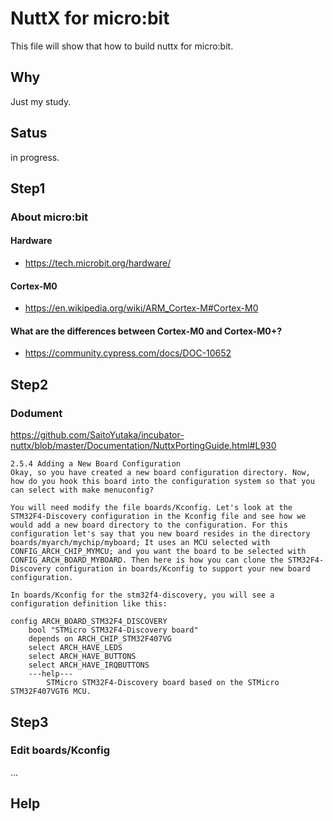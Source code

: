 # NuttX for micro:bit

This file will show that how to build nuttx for micro:bit.

## Why

Just my study.

## Satus

in progress.

## Step1
### About micro:bit

#### Hardware
 * https://tech.microbit.org/hardware/

#### Cortex-M0
 * https://en.wikipedia.org/wiki/ARM_Cortex-M#Cortex-M0

#### What are the differences between Cortex-M0 and Cortex-M0+?
 * https://community.cypress.com/docs/DOC-10652

## Step2
### Dodument

https://github.com/SaitoYutaka/incubator-nuttx/blob/master/Documentation/NuttxPortingGuide.html#L930

```
2.5.4 Adding a New Board Configuration
Okay, so you have created a new board configuration directory. Now, how do you hook this board into the configuration system so that you can select with make menuconfig?

You will need modify the file boards/Kconfig. Let's look at the STM32F4-Discovery configuration in the Kconfig file and see how we would add a new board directory to the configuration. For this configuration let's say that you new board resides in the directory boards/myarch/mychip/myboard; It uses an MCU selected with CONFIG_ARCH_CHIP_MYMCU; and you want the board to be selected with CONFIG_ARCH_BOARD_MYBOARD. Then here is how you can clone the STM32F4-Discovery configuration in boards/Kconfig to support your new board configuration.

In boards/Kconfig for the stm32f4-discovery, you will see a configuration definition like this:

config ARCH_BOARD_STM32F4_DISCOVERY
    bool "STMicro STM32F4-Discovery board"
    depends on ARCH_CHIP_STM32F407VG
    select ARCH_HAVE_LEDS
    select ARCH_HAVE_BUTTONS
    select ARCH_HAVE_IRQBUTTONS
    ---help---
        STMicro STM32F4-Discovery board based on the STMicro STM32F407VGT6 MCU.
```

## Step3
### Edit boards/Kconfig

...

## Help

